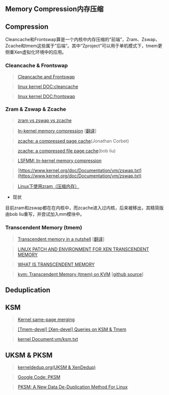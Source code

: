 ## Memory Compression内存压缩

## Compression
Cleancache和Frontswap算是一个内核中内存压缩的“前端”，Zram、Zswap、Zcache和tmem这些属于”后端“。其中“Zproject”可以用于单机模式下，tmem更侧重Xen虚拟化环境中的应用。

### Cleancache & Frontswap

> [Cleancache and Frontswap](https://lwn.net/Articles/386090/)

> [linux kernel DOC:cleancache](http://lxr.free-electrons.com/source/Documentation/vm/cleancache.txt)

> [linux kernel DOC:frontswap](http://lxr.free-electrons.com/source/Documentation/vm/frontswap.txt)

### Zram & Zswap & Zcache

> [zram vs zswap vs zcache](http://askubuntu.com/questions/471912/zram-vs-zswap-vs-zcache-ultimate-guide-when-to-use-which-one/472227#472227)

> [In-kernel memory compression](https://lwn.net/Articles/545244/)  [[翻译](http://blog.jcix.top/2016-12-09/inkernel_memory_compression/)]

> [zcache: a compressed page cache](https://lwn.net/Articles/397574/)(Jonathan Corbet)

> [zcache: a compressed file page cache](https://lwn.net/Articles/562254/)(bob liu)

> [LSFMM: In-kernel memory compression](https://lwn.net/Articles/548109/)

> [https://www.kernel.org/doc/Documentation/vm/zswap.txt](https://www.kernel.org/doc/Documentation/vm/zswap.txt)

> [Linux下使用zram（压缩内存）](https://segmentfault.com/a/1190000000380500)

* 现状

目前zram和zswap都在在内核中，而zcache进入过内核，后来被移出，其精简版由bob liu重写，并尝试加入mm模块中。

### Transcendent Memory (tmem)

> [Transcendent memory in a nutshell](https://lwn.net/Articles/454795/) [[翻译](http://blog.chinaunix.net/uid-23531402-id-3199889.html)]

> [LINUX PATCH AND ENVIRONMENT FOR XEN TRANSCENDENT MEMORY](https://oss.oracle.com/projects/tmem/dist/documentation/internals/linuxpatch)

> [WHAT IS TRANSCENDENT MEMORY](https://oss.oracle.com/projects/tmem/)

> [kvm: Transcendent Memory (tmem) on KVM](https://groups.google.com/forum/#!starred/linux.kernel/KB2-YfAJhVc) [[github source](https://github.com/akshaykarle/kvm-tmem)]

## Deduplication

## KSM
>[Kernel same-page merging](https://en.wikipedia.org/wiki/Kernel_same-page_merging)

>[[Tmem-devel] [Xen-devel] Queries on KSM & Tmem](https://oss.oracle.com/pipermail/tmem-devel/2010-September/000174.html)

>[kernel Document:vm/ksm.txt](https://www.kernel.org/doc/Documentation/vm/ksm.txt)

## UKSM & PKSM

>[kerneldedup.org(UKSM & XenDedup)](http://kerneldedup.org/)

>[Google Code: PKSM](https://code.google.com/archive/p/pksm/)

>[PKSM: A New Data De-Duplication Method For Linux](http://www.phoronix.com/scan.php?page=news_item&px=MTM0OTQ)

>